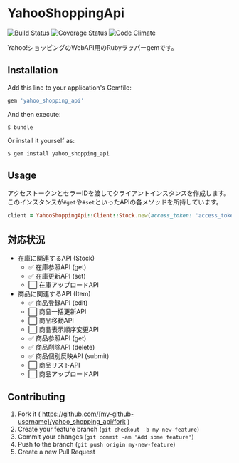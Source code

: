 # YahooShoppingApi

[![Build Status](https://travis-ci.org/kamiya54/yahoo_shopping_api.svg)](https://travis-ci.org/kamiya54/yahoo_shopping_api)
[![Coverage Status](https://coveralls.io/repos/kamiya54/yahoo_shopping_api/badge.png)](https://coveralls.io/r/kamiya54/yahoo_shopping_api)
[![Code Climate](https://codeclimate.com/github/kamiya54/yahoo_shopping_api/badges/gpa.svg)](https://codeclimate.com/github/kamiya54/yahoo_shopping_api)

Yahoo!ショッピングのWebAPI用のRubyラッパーgemです。

## Installation

Add this line to your application's Gemfile:

```ruby
gem 'yahoo_shopping_api'
```

And then execute:

    $ bundle

Or install it yourself as:

    $ gem install yahoo_shopping_api

## Usage

アクセストークンとセラーIDを渡してクライアントインスタンスを作成します。
このインスタンスが`#get`や`#set`といったAPIの各メソッドを所持しています。

```ruby
client = YahooShoppingApi::Client::Stock.new(access_token: 'access_token', seller_id: 'seller_id')
```

## 対応状況

* 在庫に関連するAPI (Stock)
    * :white_check_mark: 在庫参照API (get)
    * :white_check_mark: 在庫更新API (set)
    * :white_large_square: 在庫アップロードAPI
* 商品に関連するAPI (Item)
    * :white_check_mark: 商品登録API (edit)
    * :white_large_square: 商品一括更新API
    * :white_large_square: 商品移動API
    * :white_large_square: 商品表示順序変更API
    * :white_check_mark: 商品参照API (get)
    * :white_check_mark: 商品削除API (delete)
    * :white_check_mark: 商品個別反映API (submit)
    * :white_large_square: 商品リストAPI
    * :white_large_square: 商品アップロードAPI

## Contributing

1. Fork it ( https://github.com/[my-github-username]/yahoo_shopping_api/fork )
2. Create your feature branch (`git checkout -b my-new-feature`)
3. Commit your changes (`git commit -am 'Add some feature'`)
4. Push to the branch (`git push origin my-new-feature`)
5. Create a new Pull Request
